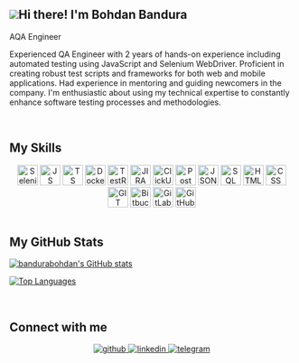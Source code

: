 ## ![](https://user-images.githubusercontent.com/18350557/176309783-0785949b-9127-417c-8b55-ab5a4333674e.gif)Hi there! I'm Bohdan Bandura

AQA Engineer

Experienced QA Engineer with 2 years of hands-on experience including automated testing using JavaScript and Selenium WebDriver. Proficient in creating robust test scripts and frameworks for both web and mobile applications. Had experience in mentoring and guiding newcomers in the company. I'm enthusiastic about using my technical expertise to constantly enhance software testing processes and methodologies.

<br/>  

## My Skills
<div align="center">
  <img src="https://img.icons8.com/?size=100&id=ZIQW0IkyKdZV&format=png&color=000000" width="36" height="36" alt="Selenium Webdriver"/>
  <img src="https://img.icons8.com/?size=100&id=108784&format=png&color=000000" width="36" height="36" alt="JS"/>
  <img src="https://img.icons8.com/?size=100&id=uJM6fQYqDaZK&format=png&color=000000" width="36" height="36" alt="TS"/>
  <img src="https://img.icons8.com/?size=100&id=zFAYIdFZlGxP&format=png&color=000000" width="36" height="36" alt="Docker"/>
  <img src="https://img.icons8.com/?size=100&id=rWQ6Qj4WSwBn&format=png&color=000000" width="36" height="36" alt="TestRail"/>
  <img src="https://img.icons8.com/?size=100&id=oROcPah5ues6&format=png&color=000000" width="36" height="36" alt="JIRA"/>
  <img src="https://img.icons8.com/?size=100&id=fKkr9tyfzD06&format=png&color=000000" width="36" height="36" alt="ClickUp"/>
  <img src="https://img.icons8.com/?size=100&id=QEQQKirln6Tf&format=png&color=000000" width="36" height="36" alt="Postman"/>
  <img src="https://img.icons8.com/?size=100&id=111953&format=png&color=000000" width="36" height="36" alt="JSON"/>
  <img src="https://img.icons8.com/?size=100&id=10429&format=png&color=000000" width="36" height="36" alt="SQL"/>
  <img src="https://img.icons8.com/?size=100&id=D2Hi2VkJSi33&format=png&color=000000" width="36" height="36" alt="HTML"/>
  <img src="https://img.icons8.com/?size=100&id=YjeKwnSQIBUq&format=png&color=000000" width="36" height="36" alt="CSS"/>
  <img src="https://img.icons8.com/?size=100&id=20906&format=png&color=000000" width="36" height="36" alt="GIT"/>
  <img src="https://img.icons8.com/?size=100&id=iZTo5EQZtLKm&format=png&color=000000" width="36" height="36" alt="Bitbucket"/>
  <img src="https://img.icons8.com/?size=100&id=34886&format=png&color=000000" width="36" height="36" alt="GitLab"/>
  <img src="https://img.icons8.com/?size=100&id=CexFs1lac6J7&format=png&color=000000" width="36" height="36" alt="GitHub"/>
</div>

<br/>  

## My GitHub Stats

<a href="http://www.github.com/bandurabohdan"><img src="https://github-readme-stats.vercel.app/api?username=bandurabohdan&show_icons=true&hide=&count_private=true&title_color=0891b2&text_color=ffffff&icon_color=0891b2&bg_color=1c1917&hide_border=true&show_icons=true" alt="bandurabohdan's GitHub stats" /></a>

<a href="https://github.com/bandurabohdan" align="left"><img src="https://github-readme-stats.vercel.app/api/top-langs/?username=bandurabohdan&langs_count=10&title_color=0891b2&text_color=ffffff&icon_color=0891b2&bg_color=1c1917&hide_border=true&locale=en&custom_title=Top%20%Languages" alt="Top Languages" /></a>

<br/>  

## Connect with me  
<div align="center">
<a href="https://github.com/bandurabohdan" target="_blank">
  <img src=https://img.shields.io/badge/github-%2324292e.svg?&style=for-the-badge&logo=github&logoColor=white alt=github style="margin-bottom: 5px;" />
</a>
<a href="https://www.linkedin.com/in/bodyabandura/" target="_blank">
  <img src=https://img.shields.io/badge/linkedin-%231E77B5.svg?&style=for-the-badge&logo=linkedin&logoColor=white alt=linkedin style="margin-bottom: 5px;" />
</a>
<a href="https://t.me/bodyabandura" target="_blank">
  <img src=https://img.shields.io/badge/telegram-%2324292e.svg?&style=for-the-badge&logo=telegram&logoColor=white alt=telegram style="margin-bottom: 5px;"/>
</a>
</div>  

